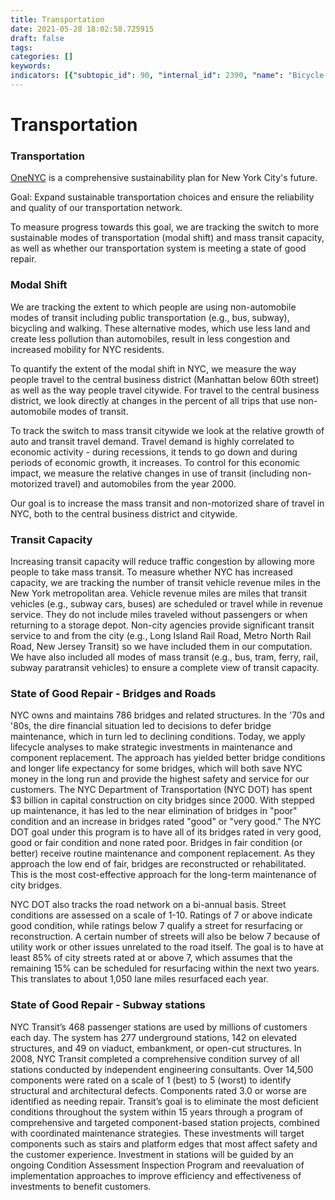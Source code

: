 ```yaml
---
title: Transportation
date: 2021-05-28 18:02:58.725915
draft: false
tags: 
categories: []
keywords: 
indicators: [{"subtopic_id": 90, "internal_id": 2390, "name": "Bicycle Network Coverage", "URL": "https://a816-dohbesp.nyc.gov/IndicatorPublic/VisualizationData.aspx?id=2390,719b87,90,Summarize"}, {"subtopic_id": 90, "internal_id": 2011, "name": "Modal Shift - All Travel", "URL": "https://a816-dohbesp.nyc.gov/IndicatorPublic/VisualizationData.aspx?id=2011,719b87,90,Summarize"}, {"subtopic_id": 90, "internal_id": 2012, "name": "Modal Shift - Travel to the Central Business District", "URL": "https://a816-dohbesp.nyc.gov/IndicatorPublic/VisualizationData.aspx?id=2012,719b87,90,Summarize"}, {"subtopic_id": 90, "internal_id": 774, "name": "State of Good Repair", "URL": "https://a816-dohbesp.nyc.gov/IndicatorPublic/VisualizationData.aspx?id=774,719b87,90,Summarize"}, {"subtopic_id": 90, "internal_id": 2014, "name": "Transit Capacity ", "URL": "https://a816-dohbesp.nyc.gov/IndicatorPublic/VisualizationData.aspx?id=2014,719b87,90,Summarize"}]
---
```

# Transportation
### Transportation


[OneNYC](http://www1.nyc.gov/html/onenyc/index.html) is a comprehensive sustainability plan for New York City's future.


Goal: Expand sustainable transportation choices and ensure the reliability and quality of our transportation network.


To measure progress towards this goal, we are tracking the switch to more sustainable modes of transportation (modal shift) and mass transit capacity, as well as whether our transportation system is meeting a state of good repair.


### Modal Shift


We are tracking the extent to which people are using non-automobile modes of transit including public transportation (e.g., bus, subway), bicycling and walking. These alternative modes, which use less land and create less pollution than automobiles, result in less congestion and increased mobility for NYC residents.  
  
To quantify the extent of the modal shift in NYC, we measure the way people travel to the central business district (Manhattan below 60th street) as well as the way people travel citywide. For travel to the central business district, we look directly at changes in the percent of all trips that use non-automobile modes of transit.   
  
To track the switch to mass transit citywide we look at the relative growth of auto and transit travel demand. Travel demand is highly correlated to economic activity - during recessions, it tends to go down and during periods of economic growth, it increases. To control for this economic impact, we measure the relative changes in use of transit (including non-motorized travel) and automobiles from the year 2000.   
  
Our goal is to increase the mass transit and non-motorized share of travel in NYC, both to the central business district and citywide.


### Transit Capacity


Increasing transit capacity will reduce traffic congestion by allowing more people to take mass transit. To measure whether NYC has increased capacity, we are tracking the number of transit vehicle revenue miles in the New York metropolitan area. Vehicle revenue miles are miles that transit vehicles (e.g., subway cars, buses) are scheduled or travel while in revenue service. They do not include miles traveled without passengers or when returning to a storage depot. Non-city agencies provide significant transit service to and from the city (e.g., Long Island Rail Road, Metro North Rail Road, New Jersey Transit) so we have included them in our computation. We have also included all modes of mass transit (e.g., bus, tram, ferry, rail, subway paratransit vehicles) to ensure a complete view of transit capacity.


### State of Good Repair - Bridges and Roads


NYC owns and maintains 786 bridges and related structures. In the '70s and '80s, the dire financial situation led to decisions to defer bridge maintenance, which in turn led to declining conditions. Today, we apply lifecycle analyses to make strategic investments in maintenance and component replacement. The approach has yielded better bridge conditions and longer life expectancy for some bridges, which will both save NYC money in the long run and provide the highest safety and service for our customers. The NYC Department of Transportation (NYC DOT) has spent $3 billion in capital construction on city bridges since 2000. With stepped up maintenance, it has led to the near elimination of bridges in "poor" condition and an increase in bridges rated "good" or "very good." The NYC DOT goal under this program is to have all of its bridges rated in very good, good or fair condition and none rated poor. Bridges in fair condition (or better) receive routine maintenance and component replacement. As they approach the low end of fair, bridges are reconstructed or rehabilitated. This is the most cost-effective approach for the long-term maintenance of city bridges.  
  
NYC DOT also tracks the road network on a bi-annual basis. Street conditions are assessed on a scale of 1-10. Ratings of 7 or above indicate good condition, while ratings below 7 qualify a street for resurfacing or reconstruction. A certain number of streets will also be below 7 because of utility work or other issues unrelated to the road itself. The goal is to have at least 85% of city streets rated at or above 7, which assumes that the remaining 15% can be scheduled for resurfacing within the next two years. This translates to about 1,050 lane miles resurfaced each year.


### State of Good Repair - Subway stations


NYC Transit’s 468 passenger stations are used by millions of customers each day. The system has 277 underground stations, 142 on elevated structures, and 49 on viaduct, embankment, or open-cut structures. In 2008, NYC Transit completed a comprehensive condition survey of all stations conducted by independent engineering consultants. Over 14,500 components were rated on a scale of 1 (best) to 5 (worst) to identify structural and architectural defects. Components rated 3.0 or worse are identified as needing repair. Transit’s goal is to eliminate the most deficient conditions throughout the system within 15 years through a program of comprehensive and targeted component-based station projects, combined with coordinated maintenance strategies. These investments will target components such as stairs and platform edges that most affect safety and the customer experience. Investment in stations will be guided by an ongoing Condition Assessment Inspection Program and reevaluation of implementation approaches to improve efficiency and effectiveness of investments to benefit customers.


